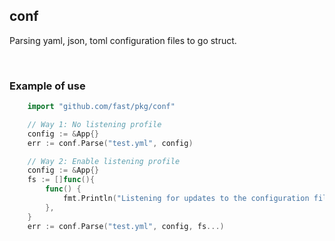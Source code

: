 ## conf

Parsing yaml, json, toml configuration files to go struct.

<br>

### Example of use

```go
    import "github.com/fast/pkg/conf"

    // Way 1: No listening profile
    config := &App{}
    err := conf.Parse("test.yml", config)

    // Way 2: Enable listening profile
    config := &App{}
    fs := []func(){
        func() {
            fmt.Println("Listening for updates to the configuration file")
        },
    }
    err := conf.Parse("test.yml", config, fs...)
```
